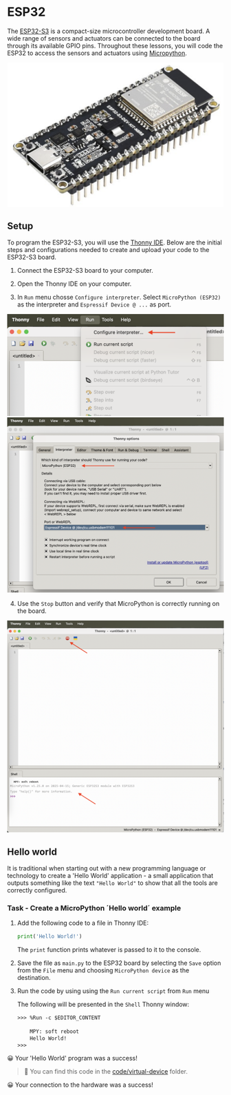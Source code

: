 # ESP32

The [ESP32-S3](https://www.waveshare.com/wiki/ESP32-S3-DEV-KIT-N8R8) is a compact-size microcontroller development board. A wide range of sensors and actuators can be connected to the board through its available GPIO pins. Throughout these lessons, you will code the ESP32 to access the sensors and actuators using [Micropython](https://micropython.org).

![ESP32-S3-DEV-KIT-N8R8](../../../images/ESP32-S3-DEV-KIT-N8R8.png)

## Setup

To program the ESP32-S3, you will use the [Thonny IDE](https://thonny.org). Below are the initial steps and configurations needed to create and upload your code to the ESP32-S3 board.

1. Connect the ESP32-S3 board to your computer.

1. Open the Thonny IDE on your computer.

1. In `Run` menu chosse `Configure interpreter`. Select `MicroPython (ESP32)` as the interpreter and `Espressif Device @ ...` as port.

![Thonny-configureinterpreter](../../../images/Thonny-configureinterpreter.png)
![Thonny-options](../../../images/Thonny-options.png)

4. Use the `Stop` button and verify that MicroPython is correctly running on the board.

![Thonny-MicropythonOperating](../../../images/Thonny-MicropythonOperating.png)

## Hello world

It is traditional when starting out with a new programming language or technology to create a 'Hello World' application - a small application that outputs something like the text `"Hello World"` to show that all the tools are correctly configured.

### Task - Create a MicroPython ´Hello world´ example

1. Add the following code to a file in Thonny IDE:

    ```python
    print('Hello World!')
    ```

    The `print` function prints whatever is passed to it to the console.

1. Save the file as `main.py` to the ESP32 board by selecting the `Save` option from the `File` menu and choosing `MicroPython device` as the destination.

1. Run the code by using using the `Run current script` from `Run` menu

    The following will be presented in the `Shell` Thonny window:

    ```
    >>> %Run -c $EDITOR_CONTENT

        MPY: soft reboot
        Hello World!
    >>> 
    ```

😀 Your 'Hello World' program was a success!

> 💁 You can find this code in the [code/virtual-device](code/virtual-device) folder.

😀 Your connection to the hardware was a success!

